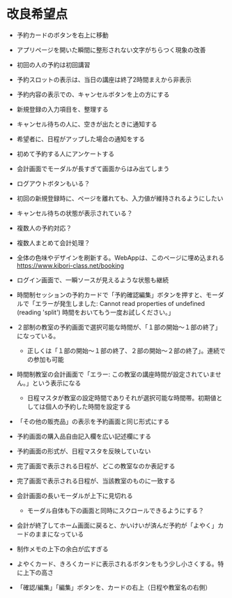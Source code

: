 # 改良希望点

- 予約カードのボタンを右上に移動
- アプリページを開いた瞬間に整形されない文字がちらつく現象の改善
- 初回の人の予約は初回講習
- 予約スロットの表示は、当日の講座は終了2時間まえから非表示
- 予約内容の表示での、キャンセルボタンを上の方にする
- 新規登録の入力項目を、整理する
- キャンセル待ちの人に、空きが出たときに通知する
- 希望者に、日程がアップした場合の通知をする
- 初めて予約する人にアンケートする
- 会計画面でモーダルが長すぎて画面からはみ出てしまう
- ログアウトボタンもいる？
- 初回の新規登録時に、ページを離れても、入力値が維持されるようにしたい
- キャンセル待ちの状態が表示されている？
- 複数人の予約対応？
- 複数人まとめて会計処理？
- 全体の色味やデザインを刷新する。WebAppは、このページに埋め込まれる <https://www.kibori-class.net/booking>

- ログイン画面で、一瞬ソースが見えるような状態も継続

- 時間制セッションの予約カードで「予約確認編集」ボタンを押すと、モーダルで「エラーが発生しました: Cannot read properties of undefined (reading 'split') 時間をおいてもう一度お試しください。」
- ２部制の教室の予約画面で選択可能な時間が、「１部の開始〜１部の終了」になっている。
  - 正しくは「１部の開始〜１部の終了、２部の開始〜２部の終了」。連続での参加も可能
- 時間制教室の会計画面で「エラー: この教室の講座時間が設定されていません。」という表示になる
  - 日程マスタが教室の設定時間でありそれが選択可能な時間帯。初期値としては個人の予約した時間を設定する
- 「その他の販売品」の表示を予約画面と同じ形式にする

- 予約画面の購入品自由記入欄を広い記述欄にする
- 予約画面の形式が、日程マスタを反映していない
- 完了画面で表示される日程が、どこの教室なのか表記する
- 完了画面で表示される日程が、当該教室のものに一致する
- 会計画面の長いモーダルが上下に見切れる
  - モーダル自体も下の画面と同時にスクロールできるようにする？

- 会計が終了してホーム画面に戻ると、かいけいが済んだ予約が「よやく」カードのままになっている

- 制作メモの上下の余白が広すぎる
- よやくカード、きろくカードに表示されるボタンをもう少し小さくする。特に上下の高さ
- 「確認/編集」「編集」ボタンを、カードの右上（日程や教室名の右側）
